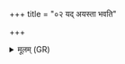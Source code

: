 +++
title = "०२ यद् अयस्ता भवति"

+++
<details><summary>मूलम् (GR)</summary>

यद् अयस्ता भवति  
पितृदेवत्यं करोति ॥
</details>